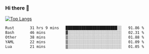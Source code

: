### Hi there 👋

<!--
**3Xpl0it3r/3Xpl0it3r** is a ✨ _special_ ✨ repository because its `README.md` (this file) appears on your GitHub profile.

Here are some ideas to get you started:

- 🔭 I’m currently working on ...
- 🌱 I’m currently learning ...
- 👯 I’m looking to collaborate on ...
- 🤔 I’m looking for help with ...
- 💬 Ask me about ...
- 📫 How to reach me: ...
- 😄 Pronouns: ...
- ⚡ Fun fact: ...
-->


[![Top Langs](https://github-readme-stats.vercel.app/api/top-langs/?username=3Xpl0it3r&layout=compact)](https://github.com/3Xpl0it3r/3Xpl0it3r)

<!--START_SECTION:waka-->

```txt
Rust       31 hrs 9 mins   ███████████████████████░░   91.86 %
Bash       46 mins         ▓░░░░░░░░░░░░░░░░░░░░░░░░   02.31 %
Other      38 mins         ▒░░░░░░░░░░░░░░░░░░░░░░░░   01.88 %
YAML       22 mins         ▒░░░░░░░░░░░░░░░░░░░░░░░░   01.09 %
Lua        21 mins         ▒░░░░░░░░░░░░░░░░░░░░░░░░   01.05 %
```

<!--END_SECTION:waka-->
